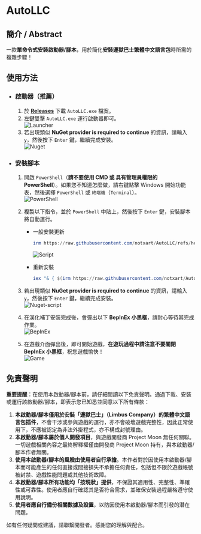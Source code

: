 # AutoLLC

## 簡介 / Abstract

一款**單命令式安裝啟動器/腳本**，用於簡化**安裝邊獄巴士繁體中文語言包**時所需的複雜步驟！

## 使用方法

- ### 啟動器（推薦）

   1. 於 [**Releases**](https://github.com/notxart/AutoLLC/releases/latest) 下載 `AutoLLC.exe` 檔案。
   2. 左鍵雙擊 `AutoLLC.exe` 運行啟動器即可。\
   ![Launcher](https://github.com/user-attachments/assets/e658d2d7-93fa-4842-ab9b-78f7effaaa62)
   3. 若出現類似 **NuGet provider is required to continue** 的資訊，請輸入 `y`，然後按下 `Enter` 鍵，繼續完成安裝。\
   ![Nuget](https://github.com/user-attachments/assets/713a9a53-9617-4af2-bd0f-f22f88240ba6)

- ### 安裝腳本

   1. 開啟 `PowerShell`（**請不要使用 CMD 或 具有管理員權限的 PowerShell**）。如果您不知道怎麼做，請右鍵點擊 Windows 開始功能表，然後選擇 `PowerShell` 或 `終端機`（`Terminal`）。\
   ![PowerShell](https://github.com/user-attachments/assets/8127f94d-ce97-427f-8f39-8ccd18536e24)
   2. 複製以下指令，並於 `PowerShell` 中貼上，然後按下 `Enter` 鍵，安裝腳本將自動運行。

      - 一般安裝更新

         ```PowerShell
         irm https://raw.githubusercontent.com/notxart/AutoLLC/refs/heads/main/src/hant.ps1 | iex
         ```

         ![Script](https://github.com/user-attachments/assets/89f55f7e-b320-493f-b6ef-194fe5cf33f5)

      - 重新安裝

         ```PowerShell
         iex "& { $(irm https://raw.githubusercontent.com/notxart/AutoLLC/refs/heads/main/src/hant.ps1) } -Reinstall"
         ```

   3. 若出現類似 **NuGet provider is required to continue** 的資訊，請輸入 `y`，然後按下 `Enter` 鍵，繼續完成安裝。\
   ![Nuget-script](https://github.com/user-attachments/assets/8ff32bf8-4e79-437b-8a90-0bd06f30c50e)
   4. 在漢化補丁安裝完成後，會彈出以下 **BepInEx 小黑框**，請耐心等待其完成作業。\
   ![BepInEx](https://github.com/user-attachments/assets/896556ff-b53c-4e07-bac8-1e2064025df4)
   5. 在遊戲介面彈出後，即可開始遊戲，**在遊玩過程中請注意不要關閉 BepInEx 小黑框**，祝您遊戲愉快！\
   ![Game](https://github.com/user-attachments/assets/211f39eb-9a89-4133-ae83-4533d7ef7147)

## 免責聲明

**重要提醒**：在使用本啟動器/腳本前，請仔細閱讀以下免責聲明。通過下載、安裝或運行該啟動器/腳本，即表示您已知悉並同意以下所有條款：

1. **本啟動器/腳本僅用於安裝「邊獄巴士」（Limbus Company）的繁體中文語言包插件**，不會干涉或參與遊戲的運行，亦不會破壞遊戲完整性，因此正常使用下，不應被認定為非法外掛程式，亦不構成封號理由。
2. **本啟動器/腳本屬於個人開發項目**，與遊戲開發商 Project Moon 無任何關聯。一切遊戲相關內容之最終解釋權僅由開發商 Project Moon 持有，與本啟動器/腳本作者無關。
3. **使用本啟動器/腳本的風險由使用者自行承擔**。本作者對於因使用本啟動器/腳本而可能產生的任何直接或間接損失不承擔任何責任，包括但不限於遊戲帳號被封禁、遊戲性能問題或其他技術故障。
4. **本啟動器/腳本所有功能均「按現狀」提供**，不保證其適用性、完整性、準確性或可靠性。使用者應自行確認其是否符合需求，並確保安裝過程嚴格遵守使用說明。
5. **使用者應自行備份相關數據及設置**，以防因使用本啟動器/腳本而引發的潛在問題。

如有任何疑問或建議，請聯繫開發者。感謝您的理解與配合。
